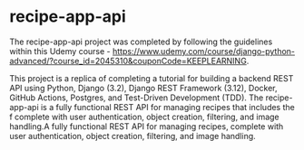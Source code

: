# recipe-app-api
The recipe-app-api project was completed by following the guidelines within this Udemy course - https://www.udemy.com/course/django-python-advanced/?course_id=2045310&couponCode=KEEPLEARNING. 

This project is a replica of completing a tutorial for building a backend REST API using Python, Django (3.2), Django REST Framework (3.12), Docker, GitHub Actions, Postgres, and Test-Driven Development (TDD). The recipe-app-api is a fully functional REST API for managing recipes that includes the f complete with user authentication, object creation, filtering, and image handling.A fully functional REST API for managing recipes, complete with user authentication, object creation, filtering, and image handling.
